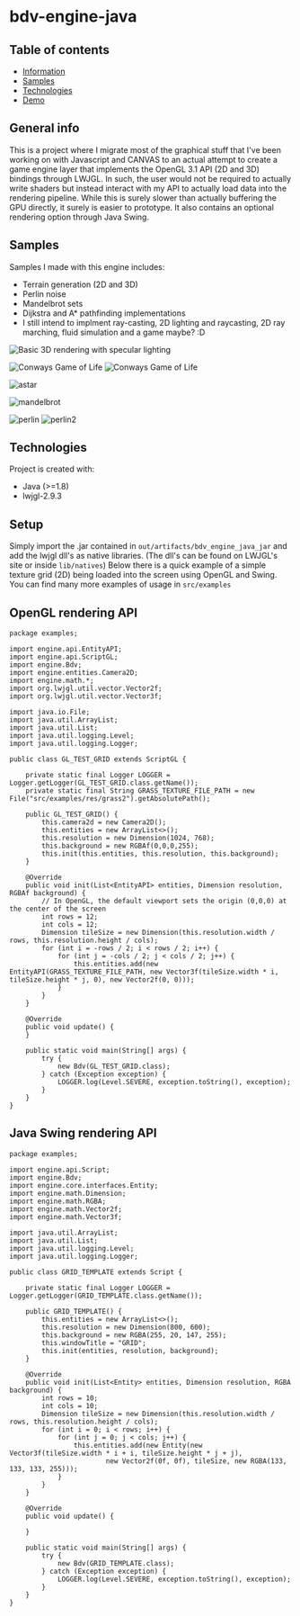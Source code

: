 # bdv-engine-java

## Table of contents
* [Information](#general-info)
* [Samples](#samples)
* [Technologies](#technologies)
* [Demo](#setup)

## General info
This is a project where I migrate most of the graphical stuff that I've been working on with Javascript and CANVAS to an actual attempt to create a game engine layer that implements the OpenGL 3.1 API (2D and 3D) bindings through LWJGL. In such, the user would not be required to actually write shaders but instead interact with my API to actually load data into the rendering pipeline. While this is surely slower than actually buffering the GPU directly, it surely is easier to prototype. It also contains an optional rendering option through Java Swing.

## Samples
Samples I made with this engine includes:

- Terrain generation (2D and 3D)
- Perlin noise
- Mandelbrot sets
- Dijkstra and A* pathfinding implementations
- I still intend to implment ray-casting, 2D lighting and raycasting, 2D ray marching, fluid simulation and a game maybe? :D

![Basic 3D rendering with specular lighting](./samples/basic.gif)

![Conways Game of Life](./samples/conways.gif)
![Conways Game of Life](./samples/conways2.gif)

![astar](./samples/astar.gif)

![mandelbrot](./samples/mandelbrot.gif)

![perlin](./samples/perlin.PNG)
![perlin2](./samples/perlin2.gif)



	
## Technologies
Project is created with:
* Java (>=1.8)
* lwjgl-2.9.3
	
## Setup
Simply import the .jar contained in `out/artifacts/bdv_engine_java_jar` and add the lwjgl dll's as native libraries. (The dll's can be found on LWJGL's site or inside `lib/natives`)
Below there is a quick example of a simple texture grid (2D) being loaded into the screen using OpenGL and Swing. You can find many more examples of usage in `src/examples`

## OpenGL rendering API
```
package examples;

import engine.api.EntityAPI;
import engine.api.ScriptGL;
import engine.Bdv;
import engine.entities.Camera2D;
import engine.math.*;
import org.lwjgl.util.vector.Vector2f;
import org.lwjgl.util.vector.Vector3f;

import java.io.File;
import java.util.ArrayList;
import java.util.List;
import java.util.logging.Level;
import java.util.logging.Logger;

public class GL_TEST_GRID extends ScriptGL {

    private static final Logger LOGGER = Logger.getLogger(GL_TEST_GRID.class.getName());
    private static final String GRASS_TEXTURE_FILE_PATH = new File("src/examples/res/grass2").getAbsolutePath();

    public GL_TEST_GRID() {
        this.camera2d = new Camera2D();
        this.entities = new ArrayList<>();
        this.resolution = new Dimension(1024, 768);
        this.background = new RGBAf(0,0,0,255);
        this.init(this.entities, this.resolution, this.background);
    }

    @Override
    public void init(List<EntityAPI> entities, Dimension resolution, RGBAf background) {
        // In OpenGL, the default viewport sets the origin (0,0,0) at the center of the screen
        int rows = 12;
        int cols = 12;
        Dimension tileSize = new Dimension(this.resolution.width / rows, this.resolution.height / cols);
        for (int i = -rows / 2; i < rows / 2; i++) {
            for (int j = -cols / 2; j < cols / 2; j++) {
                this.entities.add(new EntityAPI(GRASS_TEXTURE_FILE_PATH, new Vector3f(tileSize.width * i, tileSize.height * j, 0), new Vector2f(0, 0)));
            }
        }
    }

    @Override
    public void update() {
    }

    public static void main(String[] args) {
        try {
            new Bdv(GL_TEST_GRID.class);
        } catch (Exception exception) {
            LOGGER.log(Level.SEVERE, exception.toString(), exception);
        }
    }
}

```

## Java Swing rendering API

```
package examples;

import engine.api.Script;
import engine.Bdv;
import engine.core.interfaces.Entity;
import engine.math.Dimension;
import engine.math.RGBA;
import engine.math.Vector2f;
import engine.math.Vector3f;

import java.util.ArrayList;
import java.util.List;
import java.util.logging.Level;
import java.util.logging.Logger;

public class GRID_TEMPLATE extends Script {

    private static final Logger LOGGER = Logger.getLogger(GRID_TEMPLATE.class.getName());

    public GRID_TEMPLATE() {
        this.entities = new ArrayList<>();
        this.resolution = new Dimension(800, 600);
        this.background = new RGBA(255, 20, 147, 255);
        this.windowTitle = "GRID";
        this.init(entities, resolution, background);
    }

    @Override
    public void init(List<Entity> entities, Dimension resolution, RGBA background) {
        int rows = 10;
        int cols = 10;
        Dimension tileSize = new Dimension(this.resolution.width / rows, this.resolution.height / cols);
        for (int i = 0; i < rows; i++) {
            for (int j = 0; j < cols; j++) {
                this.entities.add(new Entity(new Vector3f(tileSize.width * i + i, tileSize.height * j + j),
                        new Vector2f(0f, 0f), tileSize, new RGBA(133, 133, 133, 255)));
            }
        }
    }

    @Override
    public void update() {

    }

    public static void main(String[] args) {
        try {
            new Bdv(GRID_TEMPLATE.class);
        } catch (Exception exception) {
            LOGGER.log(Level.SEVERE, exception.toString(), exception);
        }
    }
}
```